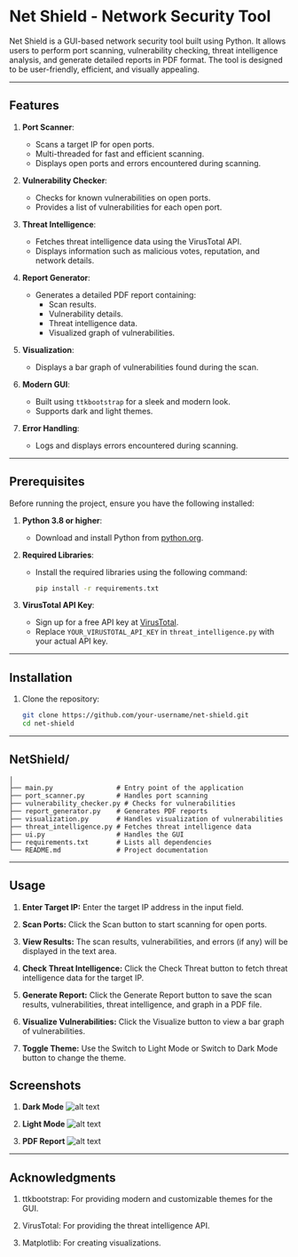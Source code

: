 # Net Shield - Network Security Tool

Net Shield is a GUI-based network security tool built using Python. It allows users to perform port scanning, vulnerability checking, threat intelligence analysis, and generate detailed reports in PDF format. The tool is designed to be user-friendly, efficient, and visually appealing.

---

## Features

1. **Port Scanner**:
   - Scans a target IP for open ports.
   - Multi-threaded for fast and efficient scanning.
   - Displays open ports and errors encountered during scanning.

2. **Vulnerability Checker**:
   - Checks for known vulnerabilities on open ports.
   - Provides a list of vulnerabilities for each open port.

3. **Threat Intelligence**:
   - Fetches threat intelligence data using the VirusTotal API.
   - Displays information such as malicious votes, reputation, and network details.

4. **Report Generator**:
   - Generates a detailed PDF report containing:
     - Scan results.
     - Vulnerability details.
     - Threat intelligence data.
     - Visualized graph of vulnerabilities.

5. **Visualization**:
   - Displays a bar graph of vulnerabilities found during the scan.

6. **Modern GUI**:
   - Built using `ttkbootstrap` for a sleek and modern look.
   - Supports dark and light themes.

7. **Error Handling**:
   - Logs and displays errors encountered during scanning.

---

## Prerequisites

Before running the project, ensure you have the following installed:

1. **Python 3.8 or higher**:
   - Download and install Python from [python.org](https://www.python.org/downloads/).

2. **Required Libraries**:
   - Install the required libraries using the following command:
     ```bash
     pip install -r requirements.txt
     ```

3. **VirusTotal API Key**:
   - Sign up for a free API key at [VirusTotal](https://www.virustotal.com/).
   - Replace `YOUR_VIRUSTOTAL_API_KEY` in `threat_intelligence.py` with your actual API key.

---

## Installation

1. Clone the repository:
   ```bash
   git clone https://github.com/your-username/net-shield.git
   cd net-shield

---

## NetShield/
    │
    ├── main.py                # Entry point of the application
    ├── port_scanner.py        # Handles port scanning
    ├── vulnerability_checker.py # Checks for vulnerabilities
    ├── report_generator.py    # Generates PDF reports
    ├── visualization.py       # Handles visualization of vulnerabilities
    ├── threat_intelligence.py # Fetches threat intelligence data
    ├── ui.py                  # Handles the GUI
    ├── requirements.txt       # Lists all dependencies
    └── README.md              # Project documentation

---

## Usage

1. **Enter Target IP:**
Enter the target IP address in the input field.

2. **Scan Ports:**
Click the Scan button to start scanning for open ports.

3. **View Results:**
The scan results, vulnerabilities, and errors (if any) will be displayed in the text area.

4. **Check Threat Intelligence:**
Click the Check Threat button to fetch threat intelligence data for the target IP.

5. **Generate Report:**
Click the Generate Report button to save the scan results, vulnerabilities, threat intelligence, and graph in a PDF file.

6. **Visualize Vulnerabilities:**
Click the Visualize button to view a bar graph of vulnerabilities.

7. **Toggle Theme:**
Use the Switch to Light Mode or Switch to Dark Mode button to change the theme.

## Screenshots
1. **Dark Mode**
![alt text](<Screenshot 2025-03-02 215810.png>)

2. **Light Mode**
![alt text](<Screenshot 2025-03-02 220227.png>)

3. **PDF Report**
![alt text](<Screenshot 2025-03-02 220307.png>)

---

## Acknowledgments
1. ttkbootstrap: For providing modern and customizable themes for the GUI.

2. VirusTotal: For providing the threat intelligence API.

3. Matplotlib: For creating visualizations.



